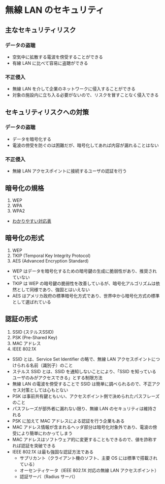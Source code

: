 # 無線 LAN のセキュリティ

## 主なセキュリティリスク

### データの盗聴

- 空気中に拡散する電波を傍受することができる
- 有線 LAN に比べて容易に盗聴ができる

### 不正侵入

- 無線 LAN を介して企業のネットワークに侵入することができる
- 対象の施設内に立ち入る必要がないので、リスクを冒すことなく侵入できる

## セキュリティリスクへの対策

### データの盗聴

- データを暗号化する
- 電波の傍受を防ぐのは困難だが、暗号化してあれば内容が漏れることはない

### 不正侵入

- 無線 LAN アクセスポイントに接続するユーザの認証を行う

## 暗号化の規格

1. WEP
1. WPA
1. WPA2

- [わかりやすい対応表](http://security.nekotricolor.com/entry/difference-in-wireless-lan-protocol-wep-wpa-wpa2-tkip-ccmp-aes)

## 暗号化の形式

1. WEP
1. TKIP (Temporal Key Integrity Protocol)
1. AES (Advanced Encryption Standard)

- WEP はデータを暗号化するための暗号鍵の生成に脆弱性があり、推奨されていない
- TKIP は WEP の暗号鍵の脆弱性を改善しているが、暗号化アルゴリズムは依然として同様であり、強固とはいえない
- AES はアメリカ政府の標準暗号化方式であり、世界中から暗号化方式の標準として選ばれている

## 認証の形式

1. SSID (ステルスSSID)
1. PSK (Pre-Shared Key)
1. MAC アドレス
1. IEEE 802.1X

- SSID とは、Service Set Identifier の略で、無線 LAN アクセスポイントにつけられる名前（識別子）のこと
- ステルス SSID とは、SSID を通知しないことにより、「SSID を知っているユーザのみがアクセスできる」とする制限方法
- 無線 LAN の電波を傍受することで SSID は簡単に調べられるので、不正アクセス対策としては心もとない
- PSK は事前共有鍵ともいい、アクセスポイント側で決められたパスフレーズのこと
- パスフレーズが部外者に漏れない限り、無線 LAN のセキュリティは維持される
- PSK に加えて MAC アドレスによる認証を行う企業もある
- MAC アドレス情報が含まれるヘッダ部分は暗号化対象外であり、電波の傍受により簡単にわかってしまう
- MAC アドレスはソフトウェア的に変更することもできるので、値を詐称すれば認証を突破できる
- IEEE 802.1X は最も強固な認証方法である
  - サプリカント（クライアント機のソフト、主要 OS には標準で搭載されている）
  - オーセンティケータ（IEEE 802.1X 対応の無線 LAN アクセスポイント）
  - 認証サーバ（Radius サーバ）
